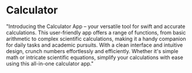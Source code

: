 # Calculator

"Introducing the Calculator App – your versatile tool for swift and accurate calculations. This user-friendly app offers a range of functions, from basic arithmetic to complex scientific calculations, making it a handy companion for daily tasks and academic pursuits. With a clean interface and intuitive design, crunch numbers effortlessly and efficiently. Whether it's simple math or intricate scientific equations, simplify your calculations with ease using this all-in-one calculator app."
